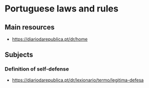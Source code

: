 # Portuguese laws and rules

## Main resources
- https://diariodarepublica.pt/dr/home


## Subjects

### Definition of self-defense
- https://diariodarepublica.pt/dr/lexionario/termo/legitima-defesa
